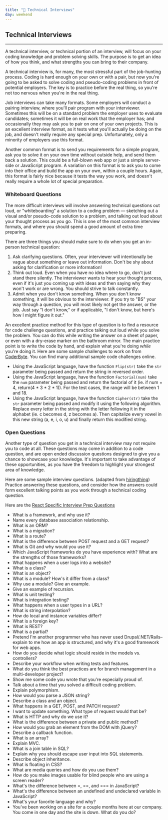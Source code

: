 ```yaml
---
title: "📓 Technical Interviews"
day: weekend
---
```


## Technical Interviews
<hr />

A technical interview, or technical portion of an interview, will focus on your coding knowledge and problem solving skills. The purpose is to get an idea of how you think, and what strengths you can bring to their company.

A technical interview is, for many, the most stressful part of the job-hunting process. Coding is hard enough on your own or with a pair, but now you're going to be asked to solve coding and pseudo-coding problems in front of potential employers. The key is to practice before the real thing, so you're not too nervous when you're in the real thing.

Job interviews can take many formats. Some employers will conduct a pairing interview, where you'll pair program with your interviewer. Sometimes this will be on a standard problem the employer uses to evaluate candidates; sometimes it will be on real work that the employer has; and occasionally they may ask you to pair on one of your own projects. This is an excellent interview format, as it tests what you'll actually be doing on the job, and doesn't really require any special prep. Unfortunately, only a minority of employers use this format.

Another common format is to send you requirements for a simple program, ask you to solve it on your own time without outside help, and send them back a solution. This could be a full-blown web app or just a simple server-side or JavaScript program. A variation on this format is to ask you to come into their office and build the app on your own, within a couple hours. Again, this format is fairly nice because it tests the way you work, and doesn't really require a whole lot of special preparation.

### Whiteboard Questions

The more difficult interviews will involve answering technical questions out loud, or "whiteboarding" a solution to a coding problem — sketching out a visual and/or pseudo-code solution to a problem, and talking out loud about your thought process as you go. This is one of the most common interview formats, and where you should spend a good amount of extra time preparing.

There are three things you should make sure to do when you get an in-person technical question:

1. Ask clarifying questions. Often, your interviewer will intentionally be vague about something or leave out information. Don't be shy about asking for clarification or more information!
2. Think out loud. Even when you have no idea where to go, don't just stand there silently. The interviewer wants to hear your thought process, even if it's just you coming up with ideas and then saying why they won't work or are wrong. You should strive to talk constantly.
3. Admit when you don't know something. When you don't know something, it will be obvious to the interviewer. If you try to "BS" your way through a question, you will most likely not get the answer, or the job. Just say "I don't know," or if applicable, "I don't know, but here's how I might figure it out."

An excellent practice method for this type of question is to find a resource for code challenge questions, and practice talking out loud while you solve the problem. You can do this while writing the answer on a sheet of paper, or even with a dry-erase marker on the bathroom mirror. The main practice point is to write the code by hand, and explain what you're doing _while_ you're doing it. Here are some sample challenges to work on from [CoderByte](https://coderbyte.com/). You can find many additional sample code challenges online.

* Using the JavaScript language, have the function `Flip(str)` take the `str` parameter being passed and return the string in reversed order.
* Using the JavaScript language, have the function `Factorial(num)` take the `num` parameter being passed and return the factorial of it (ie. if num = 4, return(4 * 3 * 2 * 1)). For the test cases, the range will be between 1 and 18.
* Using the JavaScript language, have the function `Cipher(str)` take the `str` parameter being passed and modify it using the following algorithm. Replace every letter in the string with the letter following it in the alphabet (ie. c becomes d, z becomes a). Then capitalize every vowel in this new string (a, e, i, o, u) and finally return this modified string.

### Open Questions

Another type of question you get in a technical interview may not require you to code at all. These questions may come in addition to a code question, and are open ended discussion questions designed to give you a chance to showcase your knowledge. It's important to take advantage of these opportunities, as you have the freedom to highlight your strongest area of knowledge.

Here are some sample interview questions. (adapted from [hiringthing](http://www.hiringthing.com/2012/05/12/conducting-a-great-technical-interview.html)) Practice answering these questions, and consider how the answers could form excellent talking points as you work through a technical coding question.

Here are the [React Specific Interview Prep Questions](/marketing-yourself/preparing-for-job-interviews/react-technical-interview-questions)


  * What is a framework, and why use it?
  * Name every database association relationship.
  * What is an ORM?
  * What is a migration?
  * What is a route?
  * What is the difference between POST request and a GET request?
  * What is Git and why would you use it?
  * Which JavaScript frameworks do you have experience with? What are the strengths of those frameworks?
  * What happens when a user logs into a website?
  * What is a class?
  * What is an object?
  * What is a module? How's it differ from a class?
  * Why use a module? Give an example.
  * Give an example of recursion.
  * What is unit testing?
  * What is integration testing?
  * What happens when a user types in a URL?
  * What is string interpolation?
  * How do local and instance variables differ?
  * What is a foreign key?
  * What is REST?
  * What is a partial?
  * Pretend I'm another programmer who has never used Drupal/.NET/Rails– explain to me how an app is structured, and why it's a good framework for web apps.
  * How do you decide what logic should reside in the models vs. controllers?
  * Describe your workflow when writing tests and features.
  * What do you think the best practices are for branch management in a multi-developer project?
  * Show me some code you wrote that you're especially proud of.
  * Talk about a time that you solved a difficult coding problem.
  * Explain polymorphism.
  * How would you parse a JSON string?
  * Describe a class and an object.
  * What happens in a GET, POST, and PATCH request?
  * I want to update something. What type of request would that be?
  * What is HTTP and why do we use it?
  * What is the difference between a private and public method?
  * How would you grab an element from the DOM with jQuery?
  * Describe a callback function.
  * What is an array?
  * Explain MVC.
  * What is a join table in SQL?
  * Explain why you should escape user input into SQL statements.
  * Describe object inheritance.
  * What is floating in CSS?
  * What are media queries and how do you use them?
  * How do you make images usable for blind people who are using a screen reader?
  * What's the difference between =, ==, and === in JavaScript?
  * What's the difference between an undefined and undeclared variable in JavaScript?
  * What's your favorite language and why?
  * You've been working on a site for a couple months here at our company. You come in one day and the site is down. What do you do?
